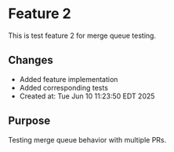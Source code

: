 # Feature 2

This is test feature 2 for merge queue testing.

## Changes
- Added feature implementation
- Added corresponding tests
- Created at: Tue Jun 10 11:23:50 EDT 2025

## Purpose
Testing merge queue behavior with multiple PRs.
